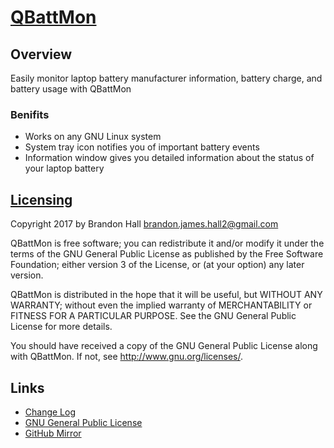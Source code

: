 # [QBattMon](https://gitlab.com/brandonjhall/QBattMon)

## Overview ##
Easily monitor laptop battery manufacturer information, battery charge, and battery usage with QBattMon

### Benifits ###
 * Works on any GNU Linux system
 * System tray icon notifies you of important battery events
 * Information window gives you detailed information about the status of your laptop battery

## [Licensing](https://gitlab.com/brandonjhall/QBattMon/blob/master/COPYING) ##
Copyright 2017 by Brandon Hall
brandon.james.hall2@gmail.com

QBattMon is free software; you can redistribute it and/or modify
it under the terms of the GNU General Public License as published by
the Free Software Foundation; either version 3 of the License, or
(at your option) any later version.

QBattMon is distributed in the hope that it will be useful,
but WITHOUT ANY WARRANTY; without even the implied warranty of
MERCHANTABILITY or FITNESS FOR A PARTICULAR PURPOSE.  See the
GNU General Public License for more details.

You should have received a copy of the GNU General Public License
along with QBattMon. If not, see <http://www.gnu.org/licenses/>.

## Links ##
 * [Change Log](https://gitlab.com/brandonjhall/QBattMon/blob/master/CHANGELOG.md)
 * [GNU General Public License](https://gitlab.com/brandonjhall/QBattMon/blob/master/COPYING)
 * [GitHub Mirror](https://github.com/brandonjhall/QBattMon)